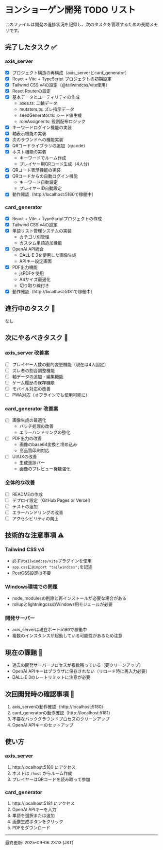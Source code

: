 # ヨンショーゲン開発 TODO リスト

このファイルは開発の進捗状況を記録し、次のタスクを管理するための長期メモリです。

## 完了したタスク ✅

### axis_server
- [x] プロジェクト構造の再構成（axis_serverとcard_generator）
- [x] React + Vite + TypeScript プロジェクトの初期設定
- [x] Tailwind CSS v4の設定（@tailwindcss/vite使用）
- [x] React Routerの設定
- [x] 基本データとユーティリティの作成
  - axes.ts: 二軸データ
  - mutators.ts: ズレ指示データ
  - seedGenerator.ts: シード値生成
  - roleAssigner.ts: 役割配布ロジック
- [x] キーワードログイン機能の実装
- [x] 軸表示機能の実装
- [x] 次のラウンドへの機能実装
- [x] QRコードライブラリの追加（qrcode）
- [x] ホスト機能の実装
  - キーワードでルーム作成
  - プレイヤー用QRコード生成（4人分）
- [x] QRコード表示機能の実装
- [x] QRコードからの自動ログイン機能
  - キーワード自動設定
  - プレイヤーID自動設定
- [x] 動作確認（http://localhost:5180で稼働中）

### card_generator
- [x] React + Vite + TypeScriptプロジェクトの作成
- [x] Tailwind CSS v4の設定
- [x] 単語リスト管理システムの実装
  - カテゴリ別管理
  - カスタム単語追加機能
- [x] OpenAI API統合
  - DALL-E 3を使用した画像生成
  - APIキー設定画面
- [x] PDF出力機能
  - jsPDFを使用
  - A4サイズ最適化
  - 切り取り線付き
- [x] 動作確認（http://localhost:5181で稼働中）

## 進行中のタスク 🔄
なし

## 次にやるべきタスク 📝

### axis_server 改善案
- [ ] プレイヤー人数の動的変更機能（現在は4人固定）
- [ ] ズレ者の割合調整機能
- [ ] 軸データの追加・編集機能
- [ ] ゲーム履歴の保存機能
- [ ] モバイル対応の改善
- [ ] PWA対応（オフラインでも使用可能に）

### card_generator 改善案
- [ ] 画像生成の最適化
  - バッチ処理の改善
  - エラーハンドリングの強化
- [ ] PDF出力の改善
  - 画像のbase64変換と埋め込み
  - 高品質印刷対応
- [ ] UI/UXの改善
  - 生成進捗バー
  - 画像のプレビュー機能強化

### 全体的な改善
- [ ] READMEの作成
- [ ] デプロイ設定（GitHub Pages or Vercel）
- [ ] テストの追加
- [ ] エラーハンドリングの改善
- [ ] アクセシビリティの向上

## 技術的な注意事項 ⚠️

### Tailwind CSS v4
- 必ず`@tailwindcss/vite`プラグインを使用
- `app.css`に`@import "tailwindcss";`を記述
- PostCSS設定は不要

### Windows環境での問題
- node_modulesの削除と再インストールが必要な場合がある
- rollupとlightningcssのWindows用モジュールが必要

### 開発サーバー
- axis_serverは現在ポート5180で稼働中
- 複数のインスタンスが起動している可能性があるため注意

## 現在の課題 🚨
- 過去の開発サーバープロセスが複数残っている（要クリーンアップ）
- OpenAI APIキーはブラウザに保存されない（リロード時に再入力必要）
- DALL-E 3のレートリミットに注意が必要

## 次回開発時の確認事項 📌
1. axis_serverの動作確認（http://localhost:5180）
2. card_generatorの動作確認（http://localhost:5181）
3. 不要なバックグラウンドプロセスのクリーンアップ
4. OpenAI APIキーのセットアップ

## 使い方

### axis_server
1. http://localhost:5180 にアクセス
2. ホストは `/host` からルーム作成
3. プレイヤーはQRコードを読み取って参加

### card_generator
1. http://localhost:5181 にアクセス
2. OpenAI APIキーを入力
3. 単語を選択または追加
4. 画像生成ボタンをクリック
5. PDFをダウンロード

---
最終更新: 2025-09-06 23:13 (JST)